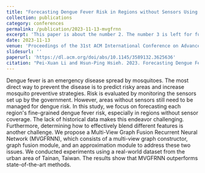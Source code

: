 ```yaml
---
title: "Forecasting Dengue Fever Risk in Regions without Sensors Using Multi-View Graph Fusion Recurrent Neural Network"
collection: publications
category: conferences
permalink: /publication/2023-11-13-mvgfrnn
excerpt: 'This paper is about the number 2. The number 3 is left for future work.'
date: 2023-11-13
venue: 'Proceedings of the 31st ACM International Conference on Advances in Geographic Information Systems'
slidesurl: ''
paperurl: 'https://dl.acm.org/doi/abs/10.1145/3589132.3625636'
citation: "Pei-Xuan Li and Hsun-Ping Hsieh. 2023. Forecasting Dengue Fever Risk in Regions without Sensors Using Multi-View Graph Fusion Recurrent Neural Network. In Proceedings of the 31st ACM International Conference on Advances in Geographic Information Systems (SIGSPATIAL '23). Association for Computing Machinery, New York, NY, USA, Article 86, 1–4. https://doi.org/10.1145/3589132.3625636"
---
```


Dengue fever is an emergency disease spread by mosquitoes. The most direct way to prevent the disease is to predict risky areas and increase mosquito preventive strategies. Risk is evaluated by monitoring the sensors set up by the government. However, areas without sensors still need to be managed for dengue risk. In this study, we focus on forecasting each region's fine-grained dengue fever risk, especially in regions without sensor coverage. The lack of historical data makes this endeavor challenging. Furthermore, determining how to effectively blend different features is another challenge. We propose a Multi-View Graph Fusion Recurrent Neural Network (MVGFRNN), which consists of a multi-view graph constructor, graph fusion module, and an approximation module to address these two issues. We conducted experiments using a real-world dataset from the urban area of Tainan, Taiwan. The results show that MVGFRNN outperforms state-of-the-art methods.